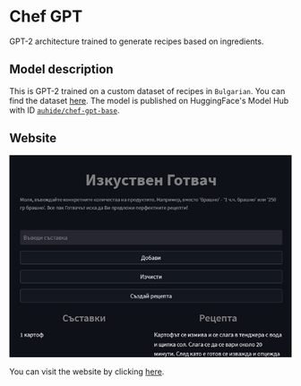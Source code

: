 # Chef GPT
GPT-2 architecture trained to generate recipes based on ingredients.

## Model description
This is GPT-2 trained on a custom dataset of recipes in `Bulgarian`. You can find the dataset [here](https://www.kaggle.com/datasets/auhide/bulgarian-recipes-dataset).
The model is published on HuggingFace's Model Hub with ID [`auhide/chef-gpt-base`](https://huggingface.co/auhide/chef-gpt-base).

## Website
<p align="center">
    <a href="https://chef-gpt.streamlit.app/" target="_blank">
        <img src="./static/website.jpg"></center>
    </a>
</p>

You can visit the website by clicking [here](https://chef-gpt.streamlit.app/).
